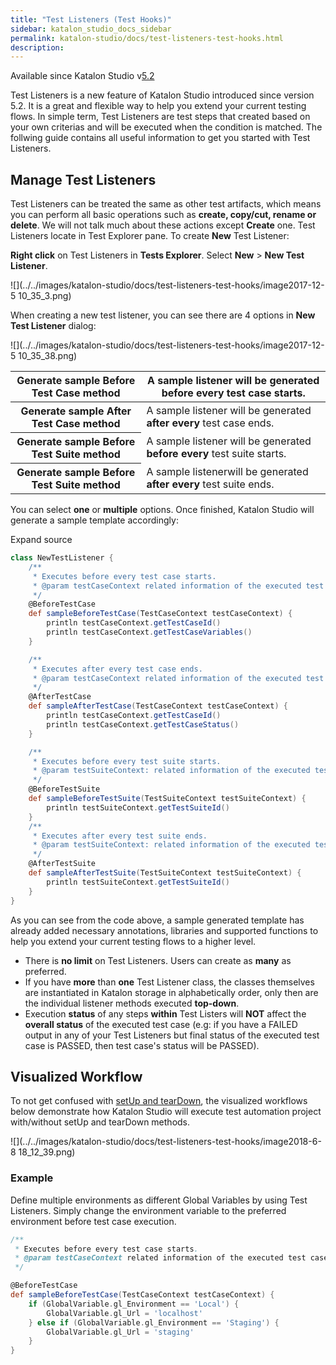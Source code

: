 ```yaml
---
title: "Test Listeners (Test Hooks)" 
sidebar: katalon_studio_docs_sidebar
permalink: katalon-studio/docs/test-listeners-test-hooks.html 
description: 
---
```

Available since Katalon Studio v[5.2](https://docs.katalon.com/display/KD/Version+5.2)

Test Listeners is a new feature of Katalon Studio introduced since version 5.2. It is a great and flexible way to help you extend your current testing flows. In simple term, Test Listeners are test steps that created based on your own criterias and will be executed when the condition is matched. The follwing guide contains all useful information to get you started with Test Listeners.

Manage Test Listeners
---------------------

Test Listeners can be treated the same as other test artifacts, which means you can perform all basic operations such as **create, copy/cut, rename or delete**. We will not talk much about these actions except **Create** one. Test Listeners locate in Test Explorer pane. To create **New** Test Listener:

**Right click** on Test Listeners in **Tests Explorer**. Select **New** \> **New Test Listener**.

![](../../images/katalon-studio/docs/test-listeners-test-hooks/image2017-12-5 10_35_3.png)

When creating a new test listener, you can see there are 4 options in **New Test Listener** dialog:

![](../../images/katalon-studio/docs/test-listeners-test-hooks/image2017-12-5 10_35_38.png)

<table><thead><tr><th>Generate sample Before Test Case method</th><th>A sample listener will be generated before every test case starts.</th></tr></thead><tbody><tr><th>Generate sample After Test Case method</th><td>A sample listener <span>will be generated</span> <strong>after every</strong> test case ends.</td></tr><tr><th>Generate sample Before Test Suite method</th><td>A sample listener <span>will be generated</span> <strong>before every</strong> test suite starts.</td></tr><tr><th>Generate sample Before Test Suite method</th><td>A sample listener<span>will be generated </span><strong>after every</strong> test suite ends.</td></tr></tbody></table>

You can select **one** or **multiple** options. Once finished, Katalon Studio will generate a sample template accordingly:

Expand source

```groovy
class NewTestListener {
	/**
	 * Executes before every test case starts.
	 * @param testCaseContext related information of the executed test case.
	 */
	@BeforeTestCase
	def sampleBeforeTestCase(TestCaseContext testCaseContext) {
		println testCaseContext.getTestCaseId()
		println testCaseContext.getTestCaseVariables()
	}

	/**
	 * Executes after every test case ends.
	 * @param testCaseContext related information of the executed test case.
	 */
	@AfterTestCase
	def sampleAfterTestCase(TestCaseContext testCaseContext) {
		println testCaseContext.getTestCaseId()
		println testCaseContext.getTestCaseStatus()
	}

	/**
	 * Executes before every test suite starts.
	 * @param testSuiteContext: related information of the executed test suite.
	 */
	@BeforeTestSuite
	def sampleBeforeTestSuite(TestSuiteContext testSuiteContext) {
		println testSuiteContext.getTestSuiteId()
	}
	/**
	 * Executes after every test suite ends.
	 * @param testSuiteContext: related information of the executed test suite.
	 */
	@AfterTestSuite
	def sampleAfterTestSuite(TestSuiteContext testSuiteContext) {
		println testSuiteContext.getTestSuiteId()
	}
}
```

As you can see from the code above, a sample generated template has already added necessary annotations, libraries and supported functions to help you extend your current testing flows to a higher level. 

*   There is **no limit** on Test Listeners. Users can create as **many** as preferred.
*   If you have **more** than **one** Test Listener class, the classes themselves are instantiated in Katalon storage in alphabetically order, only then are the individual listener methods executed **top-down**.
*   Execution **status** of any steps **within** Test Listers will **NOT** affect the **overall status** of the executed test case (e.g: if you have a FAILED output in any of your Test Listeners but final status of the executed test case is PASSED, then test case's status will be PASSED).

Visualized Workflow
-------------------

To not get confused with [setUp and tearDown](https://docs.katalon.com/display/Documentation/Define+method#Definemethod-SetUp()andTearDown()inManualview), the visualized workflows below demonstrate how Katalon Studio will execute test automation project with/without setUp and tearDown methods.

![](../../images/katalon-studio/docs/test-listeners-test-hooks/image2018-6-8 18_12_39.png)

### Example

Define multiple environments as different Global Variables by using Test Listeners. Simply change the environment variable to the preferred environment before test case execution.

```groovy
/**
 * Executes before every test case starts.
 * @param testCaseContext related information of the executed test case.
 */

@BeforeTestCase
def sampleBeforeTestCase(TestCaseContext testCaseContext) {
    if (GlobalVariable.gl_Environment == 'Local') {
        GlobalVariable.gl_Url = 'localhost'
    } else if (GlobalVariable.gl_Environment == 'Staging') {
        GlobalVariable.gl_Url = 'staging'
    }
}
```